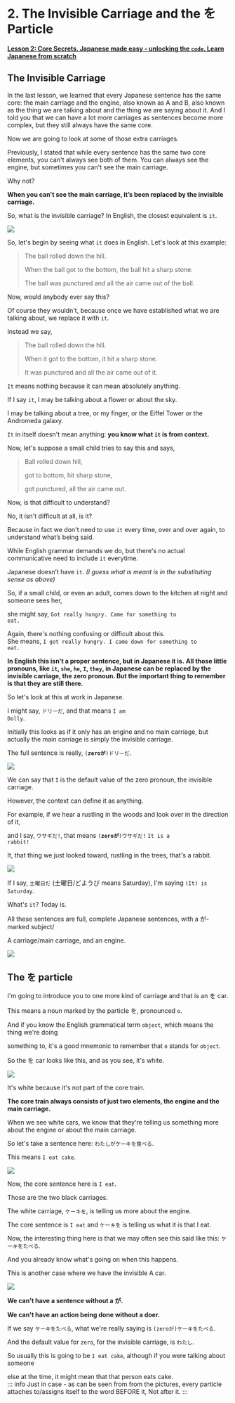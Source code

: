 # **2. The Invisible Carriage and the を Particle**

[**Lesson 2: Core Secrets. Japanese made easy - unlocking the <code>code</code>. Learn Japanese from scratch**](https://www.youtube.com/watch?v=P3n8n0u3LHA&list=PLg9uYxuZf8x_A-vcqqyOFZu06WlhnypWj&index=2&ab_channel=OrganicJapanesewithCureDolly)

## The Invisible Carriage

In the last lesson, we learned that every Japanese sentence has the same core: the main carriage and the engine, also known as A and B, also known as the thing we are talking about and the thing we are saying about it. And I told you that we can have a lot more carriages as sentences become more complex, but they still always have the same core.

Now we are going to look at some of those extra carriages.

Previously, I stated that while every sentence has the same two core elements, you can't always see both of them. You can always see the engine, but sometimes you can't see the main carriage.

Why not?

**When you can't see the main carriage, it’s been replaced by the invisible carriage.**

So, what is the invisible carriage? In English, the closest equivalent is <code>it</code>.

![](media/image75.png)

So, let's begin by seeing what <code>it</code> does in English. Let's look at this example:

> The ball rolled down the hill.
>
> When the ball got to the bottom, the ball hit a sharp stone.
>
> The ball was punctured and all the air came out of the ball.

Now, would anybody ever say this?

Of course they wouldn't, because once we have established what we are talking about, we replace it with <code>it</code>.

Instead we say,

> The ball rolled down the hill.
>
> When it got to the bottom, it hit a sharp stone.
>
> It was punctured and all the air came out of it.

<code>It</code> means nothing because it can mean absolutely anything.

If I say <code>it</code>, I may be talking about a flower or about the sky.

I may be talking about a tree, or my finger, or the Eiffel Tower or the Andromeda galaxy.

<code>It</code> in itself doesn't mean anything: **you know what <code>it</code> is from context.**

Now, let's suppose a small child tries to say this and says,

> Ball rolled down hill,
>
> got to bottom, hit sharp stone,
>
> got punctured, all the air came out.

Now, is that difficult to understand?

No, it isn't difficult at all, is it?

Because in fact we don't need to use <code>it</code> every time, over and over again, to understand what’s being said.

While English grammar demands we do, but there's no actual communicative need to include <code>it</code> everytime.

Japanese doesn’t have <code>it</code>. *(I guess what is meant is in the substituting sense as above)*

So, if a small child, or even an adult, comes down to the kitchen at night and someone sees her,

she might say, <code>Got really hungry. Came for something to eat.</code>

Again, there's nothing confusing or difficult about this.  
She means, <code>I got really hungry. I came down for something to eat.</code>

**In English this isn't a proper sentence, but in Japanese it is.** **All those little pronouns, like <code>it</code>, <code>she</code>, <code>he</code>, <code>I</code>, <code>they</code>, in Japanese can be replaced by the invisible carriage, the zero pronoun. But the important thing to remember is that they are still there.**

So let's look at this at work in Japanese.

I might say, <code>ドリーだ</code>, and that means <code>I am Dolly</code>.

Initially this looks as if it only has an engine and no main carriage, but actually the main carriage is simply the invisible carriage.

The full sentence is really, <code>(**zeroが**)ドリーだ</code>.

![](media/image975.png)

We can say that <code>I</code> is the default value of the zero pronoun, the invisible carriage.

However, the context can define it as anything.

For example, if we hear a rustling in the woods and look over in the direction of it,

and I say, <code>ウサギだ!</code>, that means <code>(**zeroが**)ウサギだ!</code> <code>It is a rabbit!</code>

It, that thing we just looked toward, rustling in the trees, that's a rabbit.

![](media/image617.png)

If I say, <code>土曜日だ</code> (土曜日/どようび means Saturday), I'm saying <code>(It) is Saturday</code>.

What's <code>it</code>? Today is.

All these sentences are full, complete Japanese sentences, with a が-marked subject/

A carriage/main carriage, and an engine.

![](media/image490.png)

## The を particle

I'm going to introduce you to one more kind of carriage and that is an を car.

This means a noun marked by the particle を, pronounced <code>o</code>.

And if you know the English grammatical term <code>object</code>, which means the thing we're doing

something to, it's a good mnemonic to remember that <code>o</code> stands for <code>object</code>.

So the を car looks like this, and as you see, it's white.

![](media/image77.png)

It's white because it's not part of the core train.

**The core train always consists of just two elements, the engine and the main carriage.**

When we see white cars, we know that they're telling us something more about the engine or about the main carriage.

So let's take a sentence here: <code>わたしがケーキを食べる</code>.

This means <code>I eat cake</code>.

![](media/image146.png)

Now, the core sentence here is <code>I eat</code>.

Those are the two black carriages.

The white carriage, <code>ケーキを</code>, is telling us more about the engine.

The core sentence is <code>I eat</code> and <code>ケーキを</code> is telling us what it is that I eat.

Now, the interesting thing here is that we may often see this said like this: <code>ケーキをたべる</code>.

And you already know what's going on when this happens.

This is another case where we have the invisible A car.

![](media/image280.png)

**We can't have a sentence without a が.**

**We can't have an action being done without a doer.**

If we say <code>ケーキをたべる</code>, what we're really saying is <code>(zeroが)ケーキをたべる</code>.

And the default value for <code>zero</code>, for the invisible carriage, is <code>わたし</code>.

So usually this is going to be <code>I eat cake</code>, although if you were talking about someone

else at the time, it might mean that that person eats cake.  
::: info
Just in case - as can be seen from from the pictures, every particle attaches to/assigns itself to the word BEFORE it, Not after it.
:::